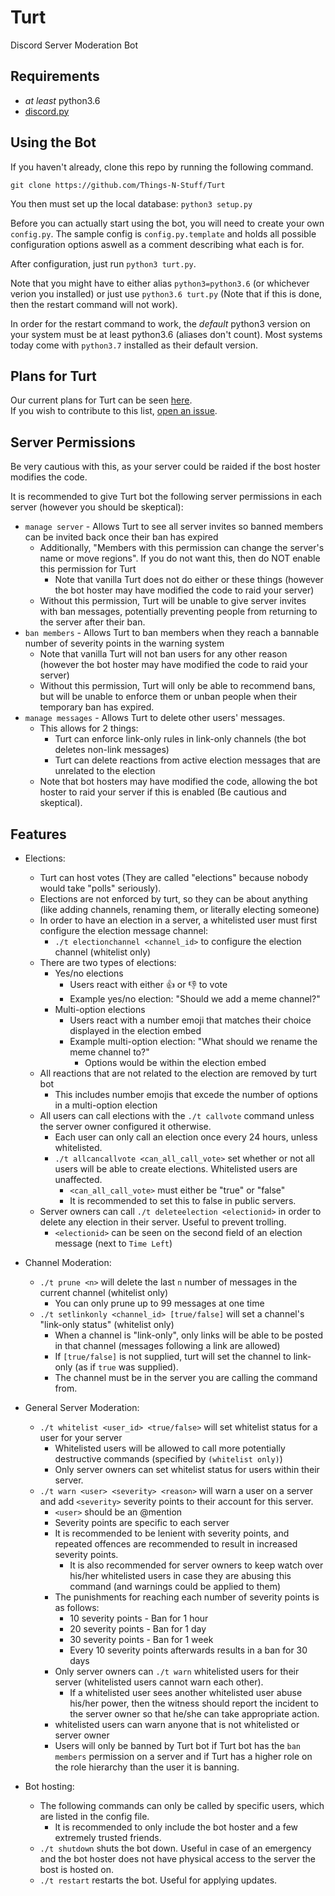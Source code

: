 # Turt

Discord Server Moderation Bot

## Requirements
 - *at least* python3.6
 - [discord.py](https://github.com/Rapptz/discord.py)

## Using the Bot
If you haven't already, clone this repo by running the following command.

```
git clone https://github.com/Things-N-Stuff/Turt
```

You then must set up the local database: `python3 setup.py`

Before you can actually start using the bot, you will need to create your own `config.py`.
The sample config is `config.py.template` and holds all possible configuration options aswell as a comment describing what each is for.

After configuration, just run `python3 turt.py`. 

Note that you might have to either alias `python3=python3.6` (or whichever verion you installed) or just use `python3.6 turt.py` (Note that if this is done, then the restart command will not work).

In order for the restart command to work, the *default* python3 version on your system must be at least python3.6 (aliases don't count). Most systems today come with `python3.7` installed as their default version.

## Plans for Turt

Our current plans for Turt can be seen [here](https://docs.google.com/document/d/1-u4tWmgt2BiIjdiXu1FnjCUi64xBHLHDEhf8N6rCe-g).  
If you wish to contribute to this list, [open an issue](https://github.com/Things-N-Stuff/Turt/issues).

## Server Permissions 

Be very cautious with this, as your server could be raided if the bost hoster modifies the code.

It is recommended to give Turt bot the following server permissions in each server (however you should be skeptical):
- `manage server` - Allows Turt to see all server invites so banned members can be invited back once their ban has expired
    - Additionally, "Members with this permission can change the server's name or move regions". If you do not want this, then do NOT enable this permission for Turt
        - Note that vanilla Turt does not do either or these things (however the bot hoster may have modified the code to raid your server)
    - Without this permission, Turt will be unable to give server invites with ban messages, potentially preventing people from returning to the server after their ban.
- `ban members` - Allows Turt to ban members when they reach a bannable number of severity points in the warning system
    - Note that vanilla Turt will not ban users for any other reason (however the bot hoster may have modified the code to raid your server)
    - Without this permission, Turt will only be able to recommend bans, but will be unable to enforce them or unban people when their temporary ban has expired.
- `manage messages` - Allows Turt to delete other users' messages.
    - This allows for 2 things:
        - Turt can enforce link-only rules in link-only channels (the bot deletes non-link messages)
        - Turt can delete reactions from active election messages that are unrelated to the election
    - Note that bot hosters may have modified the code, allowing the bot hoster to raid your server if this is enabled (Be cautious and skeptical).

## Features

- Elections:
	- Turt can host votes (They are called "elections" because nobody would take "polls" seriously).
	- Elections are not enforced by turt, so they can be about anything (like adding channels, renaming them, or literally electing someone)
	- In order to have an election in a server, a whitelisted user must first configure the election message channel:
		- `./t electionchannel <channel_id>` to configure the election channel (whitelist only)
	- There are two types of elections: 
		- Yes/no elections
			- Users react with either :thumbsup: or :thumbsdown: to vote
			- Example yes/no election: "Should we add a meme channel?"
		- Multi-option elections
			- Users react with a number emoji that matches their choice displayed in the election embed
			- Example multi-option election: "What should we rename the meme channel to?"
				- Options would be within the election embed
	- All reactions that are not related to the election are removed by turt bot
		- This includes number emojis that excede the number of options in a multi-option election
	- All users can call elections with the `./t callvote` command unless the server owner configured it otherwise.
		- Each user can only call an election once every 24 hours, unless whitelisted.
		- `./t allcancallvote <can_all_call_vote>` set whether or not all users will be able to create elections. Whitelisted users are unaffected.
			- `<can_all_call_vote>` must either be "true" or "false"
			- It is recommended to set this to false in public servers.
	- Server owners can call `./t deleteelection <electionid>` in order to delete any election in their server. Useful to prevent trolling.
		- `<electionid>` can be seen on the second field of an election message (next to `Time Left`)

- Channel Moderation:
	- `./t prune <n>` will delete the last `n` number of messages in the current channel (whitelist only)
		- You can only prune up to 99 messages at one time
	- `./t setlinkonly <channel_id> [true/false]` will set a channel's "link-only status" (whitelist only)
		- When a channel is "link-only", only links will be able to be posted in that channel (messages following a link are allowed)
		- If `[true/false]` is not supplied, turt will set the channel to link-only (as if `true` was supplied).
		- The channel must be in the server you are calling the command from.

- General Server Moderation:
	- `./t whitelist <user_id> <true/false>` will set whitelist status for a user for your server
		- Whitelisted users will be allowed to call more potentially destructive commands (specified by `(whitelist only)`)
		- Only server owners can set whitelist status for users within their server.
	- `./t warn <user> <severity> <reason>` will warn a user on a server and add `<severity>` severity points to their account for this server.
		- `<user>` should be an @mention
		- Severity points are specific to each server
		- It is recommended to be lenient with severity points, and repeated offences are recommended to result in increased severity points.
			- It is also recommended for server owners to keep watch over his/her whitelisted users in case they are abusing this command (and warnings could be applied to them)
		- The punishments for reaching each number of severity points is as follows:
			- 10 severity points - Ban for 1 hour
			- 20 severity points - Ban for 1 day
			- 30 severity points - Ban for 1 week
			- Every 10 severity points afterwards results in a ban for 30 days
		- Only server owners can `./t warn` whitelisted users for their server (whitelisted users cannot warn each other).
			- If a whitelisted user sees another whitelisted user abuse his/her power, then the witness should report the incident to the server owner so that he/she can take appropriate action.
		- whitelisted users can warn anyone that is not whitelisted or server owner
		- Users will only be banned by Turt bot if Turt bot has the `ban members` permission on a server and if Turt has a higher role on the role hierarchy than the user it is banning.

- Bot hosting:
	- The following commands can only be called by specific users, which are listed in the config file.
		- It is recommended to only include the bot hoster and a few extremely trusted friends.
	- `./t shutdown` shuts the bot down. Useful in case of an emergency and the bot hoster does not have physical access to the server the bost is hosted on.
	- `./t restart` restarts the bot. Useful for applying updates.
